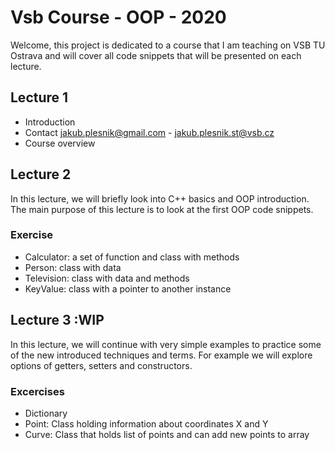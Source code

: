 # Vsb Course - OOP - 2020

Welcome, this project is dedicated to a course that I am teaching on VSB TU Ostrava and will cover all code snippets that will be presented on each lecture.

## Lecture 1
- Introduction
- Contact jakub.plesnik@gmail.com - jakub.plesnik.st@vsb.cz
- Course overview

## Lecture 2 
In this lecture, we will briefly look into C++ basics and OOP introduction.
The main purpose of this lecture is to look at the first OOP code snippets.

### Exercise
* Calculator: a set of function and class with methods
* Person: class with data
* Television: class with data and methods
* KeyValue: class with a pointer to another instance

## Lecture 3 :WIP
In this lecture, we will continue with very simple examples to practice some of the new introduced techniques and terms. For example we will explore options of getters, setters and constructors.

### Excercises
* Dictionary
* Point: Class holding information about coordinates X and Y
* Curve: Class that holds list of points and can add new points to array
